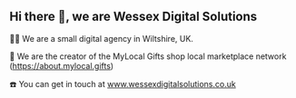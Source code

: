 ## Hi there 👋, we are Wessex Digital Solutions

🙋‍♀️ We are a small digital agency in Wiltshire, UK.

🌈 We are the creator of the MyLocal Gifts shop local marketplace network (https://about.mylocal.gifts)

☎️ You can get in touch at www.wessexdigitalsolutions.co.uk

<!--

**Here are some ideas to get you started:**

🙋‍♀️ A short introduction - what is your organization all about?
🌈 Contribution guidelines - how can the community get involved?
👩‍💻 Useful resources - where can the community find your docs? Is there anything else the community should know?
🍿 Fun facts - what does your team eat for breakfast?
🧙 Remember, you can do mighty things with the power of [Markdown](https://guides.github.com/features/mastering-markdown/)
-->

